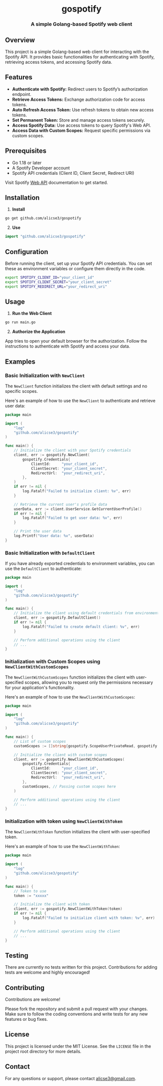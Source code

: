 <h1 align="center">gospotify</h1>
<h3 align="center">A simple Golang-based Spotify web client</h3>

## Overview

This project is a simple Golang-based web client for interacting with the Spotify API. It provides basic functionalities for authenticating with Spotify, retrieving access tokens, and accessing Spotify data.

## Features

- **Authenticate with Spotify:** Redirect users to Spotify’s authorization endpoint.
- **Retrieve Access Tokens:** Exchange authorization code for access tokens.
- **Auto Refresh Access Token:** Use refresh tokens to obtain new access tokens.
- **Set Permanent Token:** Store and manage access tokens securely.
- **Access Spotify Data:** Use access tokens to query Spotify's Web API.
- **Access Data with Custom Scopes:** Request specific permissions via custom scopes.

## Prerequisites

- Go 1.18 or later
- A Spotify Developer account
- Spotify API credentials (Client ID, Client Secret, Redirect URI)

Visit Spotify [Web API](https://developer.spotify.com/documentation/web-api) documentation to get started.

## Installation

1. **Install**

```bash
go get github.com/alicse3/gospotify
```

2. **Use**

```go
import "github.com/alicse3/gospotify"
```

## Configuration

Before running the client, set up your Spotify API credentials. You can set these as environment variables or configure them directly in the code.

```bash
export SPOTIFY_CLIENT_ID="your_client_id"
export SPOTIFY_CLIENT_SECRET="your_client_secret"
export SPOTIFY_REDIRECT_URL="your_redirect_uri"
```

## Usage
1. **Run the Web Client**
```bash
go run main.go
```

2. **Authorize the Application**

App tries to open your default browser for the authorization. Follow the instructions to authenticate with Spotify and access your data.

## Examples

### Basic Initialization with `NewClient`

The `NewClient` function initializes the client with default settings and no specific scopes.

Here's an example of how to use the `NewClient` to authenticate and retrieve user data:
```go
package main

import (
    "log"
    "github.com/alicse3/gospotify"
)

func main() {
	// Initialize the client with your Spotify credentials
	client, err := gospotify.NewClient(
		gospotify.Credentials{
			ClientId:     "your_client_id",
			ClientSecret: "your_client_secret",
			RedirectUrl:  "your_redirect_uri",
		},
	)
	if err != nil {
		log.Fatalf("Failed to initialize client: %v", err)
	}

	// Retrieve the current user's profile data
	userData, err := client.UserService.GetCurrentUserProfile()
	if err != nil {
		log.Fatalf("Failed to get user data: %v", err)
	}

	// Print the user data
	log.Printf("User data: %v", userData)
}
```

### Basic Initialization with `DefaultClient`

If you have already exported credentials to environment variables, you can use the `DefaultClient` to authenticate:

```go
package main

import (
    "log"
    "github.com/alicse3/gospotify"
)

func main() {
	// Initialize the client using default credentials from environment variables
	client, err := gospotify.DefaultClient()
	if err != nil {
		log.Fatalf("Failed to create default client: %v", err)
	}

	// Perform additional operations using the client
	// ...
}
```

### Initialization with Custom Scopes using `NewClientWithCustomScopes`

The `NewClientWithCustomScopes` function initializes the client with user-specified scopes, allowing you to request only the permissions necessary for your application's functionality.

Here's an example of how to use the `NewClientWithCustomScopes`:
```go
package main

import (
    "log"
    "github.com/alicse3/gospotify"
)

func main() {
	// List of custom scopes
	customScopes := []string{gospotify.ScopeUserPrivateRead, gospotify.ScopeUserReadEmail}

	// Initialize the client with custom scopes
	client, err := gospotify.NewClientWithCustomScopes(
		gospotify.Credentials{
			ClientId:     "your_client_id",
			ClientSecret: "your_client_secret",
			RedirectUrl:  "your_redirect_uri",
		},
        customScopes, // Passing custom scopes here
	)

	// Perform additional operations using the client
	// ...
}
```

### Initialization with token using `NewClientWithToken`

The `NewClientWithToken` function initializes the client with user-specified token.

Here's an example of how to use the `NewClientWithToken`:
```go
package main

import (
    "log"
    "github.com/alicse3/gospotify"
)

func main() {
	// Token to use
	token := "xxxxx"

	// Initialize the client with token
	client, err := gospotify.NewClientWithToken(token)
	if err != nil {
		log.Fatalf("Failed to initialize client with token: %v", err)
	}

	// Perform additional operations using the client
	// ...
}
```

## Testing
There are currently no tests written for this project. Contributions for adding tests are welcome and highly encouraged!

## Contributing
Contributions are welcome!

Please fork the repository and submit a pull request with your changes. Make sure to follow the coding conventions and write tests for any new features or bug fixes.

## License
This project is licensed under the MIT License. See the `LICENSE` file in the project root directory for more details.

## Contact
For any questions or support, please contact alicse3@gmail.com.
